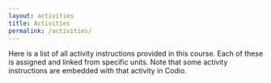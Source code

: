 ```yaml
---
layout: activities
title: Activities
permalink: /activities/
---
```


Here is a list of all activity instructions provided in this course. Each of these is assigned and linked from specific units. Note that some activity instructions are embedded with that activity in Codio.
